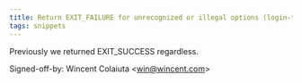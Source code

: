 ```yaml
---
title: Return EXIT_FAILURE for unrecognized or illegal options (login-tool, 216f8a3)
tags: snippets
---
```


Previously we returned EXIT_SUCCESS regardless.

Signed-off-by: Wincent Colaiuta &lt;win@wincent.com&gt;
